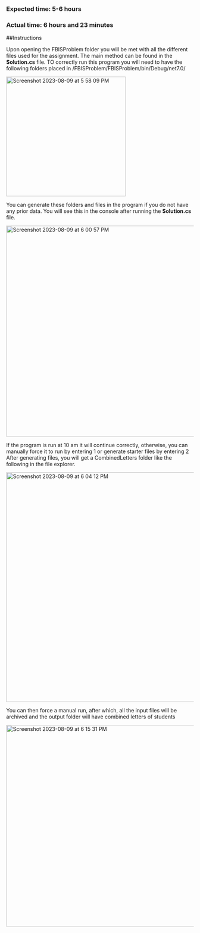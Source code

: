### Expected time: 5-6 hours
### Actual time: 6 hours and 23 minutes

##Instructions

Upon opening the FBISProblem folder you will be met with all the different files used for the assignment. The main method can be found in the **Solution.cs** file. 
TO correctly run this program you will need to have the following folders placed in /FBISProblem/FBISProblem/bin/Debug/net7.0/

<img width="321" alt="Screenshot 2023-08-09 at 5 58 09 PM" src="https://github.com/saanbe16/FBISProblem/assets/56485548/a3fe63ba-b00e-40c6-bdfe-186942aca26c">

You can generate these folders and files in the program if you do not have any prior data. You will see this in the console after running the **Solution.cs** file. 

<img width="566" alt="Screenshot 2023-08-09 at 6 00 57 PM" src="https://github.com/saanbe16/FBISProblem/assets/56485548/25eea0a8-7831-4681-b841-23e33a9f0681">

If the program is run at 10 am it will continue correctly, otherwise, you can manually force it to run by entering 1 or generate starter files by entering 2 
After generating files, you will get a CombinedLetters folder like the following in the file explorer.

<img width="616" alt="Screenshot 2023-08-09 at 6 04 12 PM" src="https://github.com/saanbe16/FBISProblem/assets/56485548/1e84ffb0-0640-4310-a767-8c9c03109f21">

You can then force a manual run, after which, all the input files will be archived and the output folder will have combined letters of students

<img width="541" alt="Screenshot 2023-08-09 at 6 15 31 PM" src="https://github.com/saanbe16/FBISProblem/assets/56485548/c92254aa-e285-4f46-898a-ccf7e899c44e">
